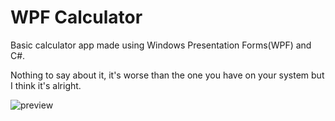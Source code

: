 # WPF Calculator

Basic calculator app made using Windows Presentation Forms(WPF) and C#.

Nothing to say about it, it's worse than the one you have on your system but I think it's alright.

![preview](https://github.com/AlkosDev/WPF-Calculator/assets/92122132/9c35438a-b4de-4784-8e93-65f7b10d6810)
